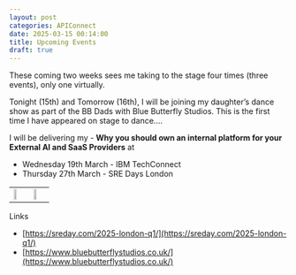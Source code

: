 ```yaml
---
layout: post
categories: APIConnect
date: 2025-03-15 00:14:00
title: Upcoming Events
draft: true
---
```



These coming two weeks sees me taking to the stage four times (three events), only one virtually.

Tonight (15th)  and Tomorrow (16th), I will be joining my daughter’s dance show as part of the BB Dads with Blue Butterfly Studios. This is the first time I have appeared on stage to dance....

I will be delivering my - **Why you should own an internal platform for your External AI and SaaS Providers** at
* Wednesday 19th March - IBM TechConnect
* Thursday 27th March - SRE Days London

<table><tr>
<td><img style="width: 50%" src="https://chrisphillips-cminion.github.io/images/bbdads.png"></td>
<td><img style="width: 50%" src="https://chrisphillips-cminion.github.io/images/sredays-sm.png"></td>
</tr></table>

<!--more-->
Links
* [https://sreday.com/2025-london-q1/](https://sreday.com/2025-london-q1/)
* [https://www.bluebutterflystudios.co.uk/](https://www.bluebutterflystudios.co.uk/)
